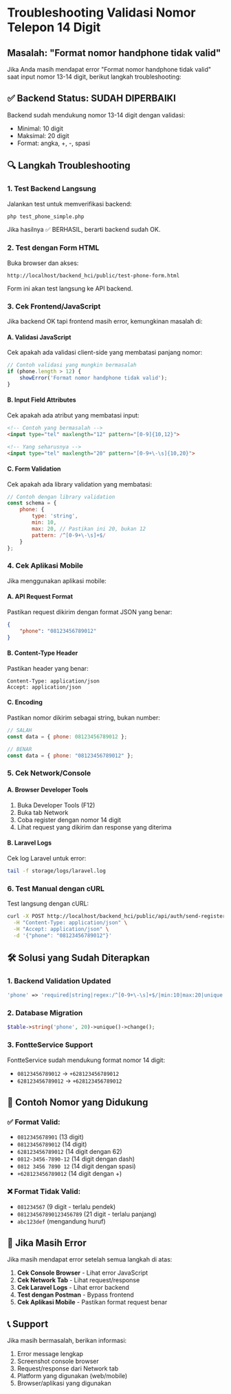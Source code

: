 # Troubleshooting Validasi Nomor Telepon 14 Digit

## Masalah: "Format nomor handphone tidak valid"

Jika Anda masih mendapat error "Format nomor handphone tidak valid" saat input nomor 13-14 digit, berikut langkah troubleshooting:

## ✅ Backend Status: SUDAH DIPERBAIKI

Backend sudah mendukung nomor 13-14 digit dengan validasi:
- Minimal: 10 digit
- Maksimal: 20 digit
- Format: angka, +, -, spasi

## 🔍 Langkah Troubleshooting

### 1. Test Backend Langsung

Jalankan test untuk memverifikasi backend:

```bash
php test_phone_simple.php
```

Jika hasilnya ✅ BERHASIL, berarti backend sudah OK.

### 2. Test dengan Form HTML

Buka browser dan akses:
```
http://localhost/backend_hci/public/test-phone-form.html
```

Form ini akan test langsung ke API backend.

### 3. Cek Frontend/JavaScript

Jika backend OK tapi frontend masih error, kemungkinan masalah di:

#### A. Validasi JavaScript
Cek apakah ada validasi client-side yang membatasi panjang nomor:

```javascript
// Contoh validasi yang mungkin bermasalah
if (phone.length > 12) {
    showError('Format nomor handphone tidak valid');
}
```

#### B. Input Field Attributes
Cek apakah ada atribut yang membatasi input:

```html
<!-- Contoh yang bermasalah -->
<input type="tel" maxlength="12" pattern="[0-9]{10,12}">

<!-- Yang seharusnya -->
<input type="tel" maxlength="20" pattern="[0-9+\-\s]{10,20}">
```

#### C. Form Validation
Cek apakah ada library validation yang membatasi:

```javascript
// Contoh dengan library validation
const schema = {
    phone: {
        type: 'string',
        min: 10,
        max: 20, // Pastikan ini 20, bukan 12
        pattern: /^[0-9+\-\s]+$/
    }
};
```

### 4. Cek Aplikasi Mobile

Jika menggunakan aplikasi mobile:

#### A. API Request Format
Pastikan request dikirim dengan format JSON yang benar:

```json
{
    "phone": "08123456789012"
}
```

#### B. Content-Type Header
Pastikan header yang benar:

```
Content-Type: application/json
Accept: application/json
```

#### C. Encoding
Pastikan nomor dikirim sebagai string, bukan number:

```javascript
// SALAH
const data = { phone: 08123456789012 };

// BENAR
const data = { phone: "08123456789012" };
```

### 5. Cek Network/Console

#### A. Browser Developer Tools
1. Buka Developer Tools (F12)
2. Buka tab Network
3. Coba register dengan nomor 14 digit
4. Lihat request yang dikirim dan response yang diterima

#### B. Laravel Logs
Cek log Laravel untuk error:

```bash
tail -f storage/logs/laravel.log
```

### 6. Test Manual dengan cURL

Test langsung dengan cURL:

```bash
curl -X POST http://localhost/backend_hci/public/api/auth/send-register-otp \
  -H "Content-Type: application/json" \
  -H "Accept: application/json" \
  -d '{"phone": "08123456789012"}'
```

## 🛠️ Solusi yang Sudah Diterapkan

### 1. Backend Validation Updated
```php
'phone' => 'required|string|regex:/^[0-9+\-\s]+$/|min:10|max:20|unique:users,phone'
```

### 2. Database Migration
```php
$table->string('phone', 20)->unique()->change();
```

### 3. FontteService Support
FontteService sudah mendukung format nomor 14 digit:
- `08123456789012` → `+628123456789012`
- `628123456789012` → `+628123456789012`

## 📱 Contoh Nomor yang Didukung

### ✅ Format Valid:
- `0812345678901` (13 digit)
- `08123456789012` (14 digit)
- `628123456789012` (14 digit dengan 62)
- `0812-3456-7890-12` (14 digit dengan dash)
- `0812 3456 7890 12` (14 digit dengan spasi)
- `+628123456789012` (14 digit dengan +)

### ❌ Format Tidak Valid:
- `081234567` (9 digit - terlalu pendek)
- `081234567890123456789` (21 digit - terlalu panjang)
- `abc123def` (mengandung huruf)

## 🚨 Jika Masih Error

Jika masih mendapat error setelah semua langkah di atas:

1. **Cek Console Browser** - Lihat error JavaScript
2. **Cek Network Tab** - Lihat request/response
3. **Cek Laravel Logs** - Lihat error backend
4. **Test dengan Postman** - Bypass frontend
5. **Cek Aplikasi Mobile** - Pastikan format request benar

## 📞 Support

Jika masih bermasalah, berikan informasi:
1. Error message lengkap
2. Screenshot console browser
3. Request/response dari Network tab
4. Platform yang digunakan (web/mobile)
5. Browser/aplikasi yang digunakan 